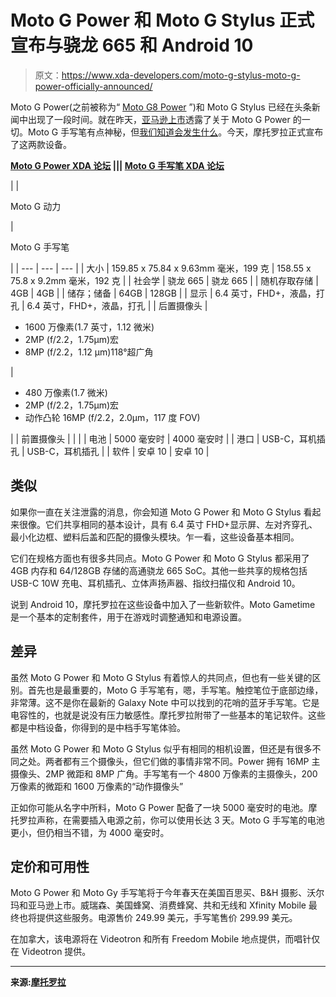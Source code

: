 # Moto G Power 和 Moto G Stylus 正式宣布与骁龙 665 和 Android 10

> 原文：<https://www.xda-developers.com/moto-g-stylus-moto-g-power-officially-announced/>

Moto G Power(之前被称为“ [Moto G8 Power](https://www.xda-developers.com/motorola-moto-g8-power-leaked-specifications/) ”)和 Moto G Stylus 已经在头条新闻中出现了一段时间。就在昨天，[亚马逊上市](https://www.xda-developers.com/amazon-listing-leaks-motorola-moto-g8-power/)透露了关于 Moto G Power 的一切。Moto G 手写笔有点神秘，但[我们知道会发生什么](https://www.xda-developers.com/motorola-moto-g-stylus-specifications-stylus-features/)。今天，摩托罗拉正式宣布了这两款设备。

**[Moto G Power XDA 论坛](https://forum.xda-developers.com/moto-g-power) ||| [Moto G 手写笔 XDA 论坛](https://forum.xda-developers.com/moto-g-stylus)**

|  | 

Moto G 动力

 | 

Moto G 手写笔

 |
| --- | --- | --- |
| 大小 | 159.85 x 75.84 x 9.63mm 毫米，199 克 | 158.55 x 75.8 x 9.2mm 毫米，192 克 |
| 社会学 | 骁龙 665 | 骁龙 665 |
| 随机存取存储 | 4GB | 4GB |
| 储存；储备 | 64GB | 128GB |
| 显示 | 6.4 英寸，FHD+，液晶，打孔 | 6.4 英寸，FHD+，液晶，打孔 |
| 后置摄像头 | 

*   1600 万像素(1.7 英寸，1.12 微米)
*   2MP (f/2.2，1.75μm)宏
*   8MP (f/2.2，1.12 μm)118°超广角

 | 

*   480 万像素(1.7 微米)
*   2MP (f/2.2，1.75μm)宏
*   动作凸轮 16MP (f/2.2，2.0μm，117 度 FOV)

 |
| 前置摄像头 |  |  |
| 电池 | 5000 毫安时 | 4000 毫安时 |
| 港口 | USB-C，耳机插孔 | USB-C，耳机插孔 |
| 软件 | 安卓 10 | 安卓 10 |

## 类似

如果你一直在关注泄露的消息，你会知道 Moto G Power 和 Moto G Stylus 看起来很像。它们共享相同的基本设计，具有 6.4 英寸 FHD+显示屏、左对齐穿孔、最小化边框、塑料后盖和匹配的摄像头模块。乍一看，这些设备基本相同。

它们在规格方面也有很多共同点。Moto G Power 和 Moto G Stylus 都采用了 4GB 内存和 64/128GB 存储的高通骁龙 665 SoC。其他一些共享的规格包括 USB-C 10W 充电、耳机插孔、立体声扬声器、指纹扫描仪和 Android 10。

说到 Android 10，摩托罗拉在这些设备中加入了一些新软件。Moto Gametime 是一个基本的定制套件，用于在游戏时调整通知和电源设置。

## 差异

虽然 Moto G Power 和 Moto G Stylus 有着惊人的共同点，但也有一些关键的区别。首先也是最重要的，Moto G 手写笔有，嗯，手写笔。触控笔位于底部边缘，非常薄。这不是你在最新的 Galaxy Note 中可以找到的花哨的蓝牙手写笔。它是电容性的，也就是说没有压力敏感性。摩托罗拉附带了一些基本的笔记软件。这些都是中档设备，你得到的是中档手写笔体验。

虽然 Moto G Power 和 Moto G Stylus 似乎有相同的相机设置，但还是有很多不同之处。两者都有三个摄像头，但它们做的事情非常不同。Power 拥有 16MP 主摄像头、2MP 微距和 8MP 广角。手写笔有一个 4800 万像素的主摄像头，200 万像素的微距和 1600 万像素的“动作摄像头”

正如你可能从名字中所料，Moto G Power 配备了一块 5000 毫安时的电池。摩托罗拉声称，在需要插入电源之前，你可以使用长达 3 天。Moto G 手写笔的电池更小，但仍相当不错，为 4000 毫安时。

## 定价和可用性

Moto G Power 和 Moto Gy 手写笔将于今年春天在美国百思买、B&H 摄影、沃尔玛和亚马逊上市。威瑞森、美国蜂窝、消费蜂窝、共和无线和 Xfinity Mobile 最终也将提供这些服务。电源售价 249.99 美元，手写笔售价 299.99 美元。

在加拿大，该电源将在 Videotron 和所有 Freedom Mobile 地点提供，而唱针仅在 Videotron 提供。

* * *

**来源:[摩托罗拉](https://blog.motorola.com/2020/02/07/new-additions-to-moto-g-family-celebrate-100-million-moto-g-phones-sold-globally/)**
